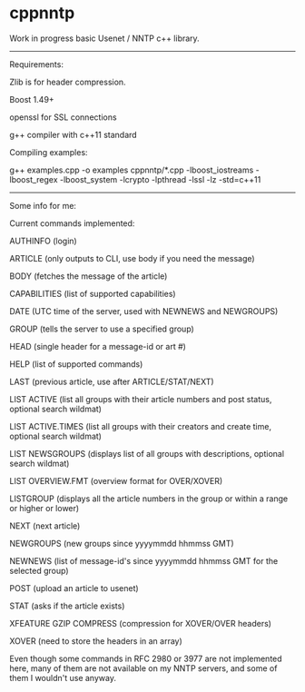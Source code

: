 cppnntp
==========

Work in progress basic Usenet / NNTP c++ library.

------------------------------------------------------------------------

Requirements:

Zlib is for header compression.

Boost 1.49+

openssl for SSL connections

g++ compiler with c++11 standard

Compiling examples:

g++ examples.cpp -o examples cppnntp/*.cpp -lboost_iostreams -lboost_regex -lboost_system -lcrypto -lpthread -lssl -lz -std=c++11

------------------------------------------------------------------------

Some info for me:


Current commands implemented:

AUTHINFO      (login)

ARTICLE       (only outputs to CLI, use body if you need the message)

BODY          (fetches the message of the article)

CAPABILITIES  (list of supported capabilities)

DATE          (UTC time of the server, used with NEWNEWS and NEWGROUPS)

GROUP         (tells the server to use a specified group)

HEAD          (single header for a message-id or art #)

HELP          (list of supported commands)

LAST          (previous article, use after ARTICLE/STAT/NEXT)

LIST ACTIVE   (list all groups with their article numbers and post status, optional search wildmat)

LIST ACTIVE.TIMES (list all groups with their creators and create time, optional search wildmat)

LIST NEWSGROUPS (displays list of all groups with descriptions, optional search wildmat)

LIST OVERVIEW.FMT (overview format for OVER/XOVER)  

LISTGROUP     (displays all the article numbers in the group or within a range or higher or lower)

NEXT          (next article)

NEWGROUPS     (new groups since yyyymmdd hhmmss GMT)

NEWNEWS       (list of message-id's since yyyymmdd hhmmss GMT for the selected group)      

POST          (upload an article to usenet)

STAT          (asks if the article exists)

XFEATURE GZIP COMPRESS (compression for XOVER/OVER headers)

XOVER         (need to store the headers in an array)

Even though some commands in RFC 2980 or 3977 are not implemented here, many of them are
not available on my NNTP servers, and some of them I wouldn't use anyway.
